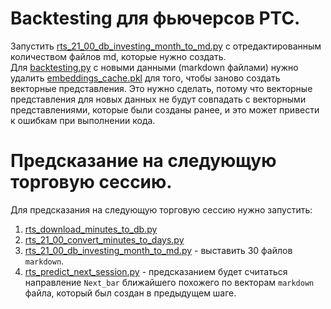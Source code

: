 # Backtesting для фьючерсов РТС.
Запустить [rts_21_00_db_investing_month_to_md.py](rts_21_00_db_investing_month_to_md.py) с отредактированным количеством файлов md, которые нужно создать.  
Для [backtesting.py](old/backtesting.py) с новыми данными (markdown файлами) нужно удалить [embeddings_cache.pkl](embeddings_cache.pkl) для того, чтобы заново создать векторные представления.
Это нужно сделать, потому что векторные представления для новых данных не будут совпадать с векторными представлениями, которые были созданы ранее, и это может привести к ошибкам при выполнении кода.

# Предсказание на следующую торговую сессию.
Для предсказания на следующую торговую сессию нужно запустить:
1. [rts_download_minutes_to_db.py](rts_download_minutes_to_db.py)
2. [rts_21_00_convert_minutes_to_days.py](rts_21_00_convert_minutes_to_days.py)
3. [rts_21_00_db_investing_month_to_md.py](rts_21_00_db_investing_month_to_md.py) - выставить 30 файлов `markdown`.
4. [rts_predict_next_session.py](rts_predict_next_session.py) - предсказанием будет считаться направление `Next_bar` ближайшего похожего по векторам `markdown` файла, который был создан в предыдущем шаге.